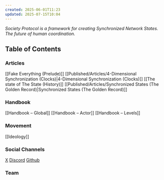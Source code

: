 ```yaml
---
created: 2025-06-01T11:23
updated: 2025-07-15T10:04
---
```

*Society Protocol is a framework for creating Synchronized Network States.*
*The future of human coordination.* 
## Table of Contents
### Articles
[[Fake Everything (Prelude)]]
[[Published/Articles/4-Dimensional Synchronization (Clocks)|4-Dimensional Synchronization (Clocks)]]
[[The state of The State (History)]]
[[Published/Articles/Synchronized States (The Golden Record)|Synchronized States (The Golden Record)]]

### Handbook
[[Handbook – Global]]
[[Handbook – Actor]]
[[Handbook – Levels]]

### Movement
[[Ideology]]

### Social Channels
[X](https://x.com/ProtocolSociety)
[Discord](https://discord.gg/UTVUMeDv)
[Github](https://github.com/SocietyProtocol)

### Team
